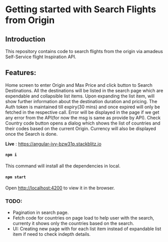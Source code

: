 # Getting started with Search Flights from Origin

## Introduction 
This repository contains code to search flights from the origin via amadeus Self-Service flight Inspiration API.

## Features: 
Home screen to enter Origin and Max Price and click button to Search Destinations.
All the destinations will be listed in the search page which are expendable and collapsible list items.
Upon expanding the list item, will show further information about the destination duration and pricing. 
The Auth token is maintained till expiry(30 mins) and once expired will only be fetched in the respective call. 
Error will be displayed in the page if we get any error from the API(for now the msg is same as provide by API).
Check Country code button opens a dialog which shows the list of countries and their codes based on the current Origin.
Currency will also be displayed once the Search is done. 

**Live** : https://angular-ivy-bzw31p.stackblitz.io

#### `npm i`

This command will install all the dependencies in local.

#### `npm start`

Open [http://localhost:4200](http://localhost:4200) to view it in the browser.

### __TODO:__
- Pagination in search page.
- Fetch code for countries on page load to help user with the search, currenty it shows only the countries based on the search.
- UI: Creating new page with for each list item instead of expandable list item if need to check indepth details.
